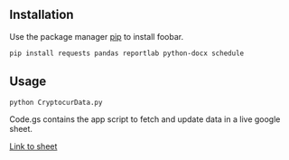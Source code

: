 ## Installation

Use the package manager [pip](https://pip.pypa.io/en/stable/) to install foobar.

```bash
pip install requests pandas reportlab python-docx schedule
```
## Usage

```python
python CryptocurData.py
```
Code.gs contains the app script to fetch and update data in a live google sheet.

[Link to sheet](https://docs.google.com/spreadsheets/d/1KtMLAjnpSHYHiGCm3r4xAvyhIbNNXBEBDBkz01JqGKQ/edit?usp=sharing)
